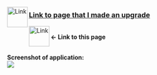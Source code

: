
<img align="left" alt="Link" width="48px" src="https://user-images.githubusercontent.com/61249196/97901439-7bf79b00-1d3c-11eb-8a38-deeee9acc5fb.png" />[<h3>Link to page that I made an upgrade</h3>][Project]
[<img align="left" alt="Link" width="48px" src="https://user-images.githubusercontent.com/61249196/97901250-33d87880-1d3c-11eb-9929-258090c52069.png" />][Link]
 <br><b><- Link to this page</b>
 
 <br>
<b>Screenshot of application: </b><br>
<img src="https://user-images.githubusercontent.com/61249196/97901160-11465f80-1d3c-11eb-8b2e-88fdb022512e.png">


[Project]: https://github.com/PawelKapusta/searchForYTvideos
[Link]: https://listing-yt-videos.netlify.app/
